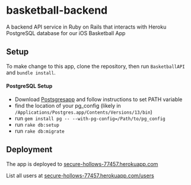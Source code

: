 # basketball-backend
A backend API service in Ruby on Rails that interacts with Heroku PostgreSQL database for our iOS Basketball App

## Setup

To make change to this app, clone the repository, then run `BasketballAPI` and `bundle install`.

#### PostgreSQL Setup
- Download [Postsgresapp](Postgresapp.com) and follow instructions to set PATH variable
- find the location of your pg_config (likely in `/Applications/Postgres.app/Contents/Versions/13/bin`)
- run `gem install pg -- --with-pg-config=/Path/to/pg_config`
- run `rake db:setup`
- run `rake db:migrate`

## Deployment

The app is deployed to [secure-hollows-77457.herokuapp.com](secure-hollows-77457.herokuapp.com)

List all users at [secure-hollows-77457.herokuapp.com/users](secure-hollows-77457.herokuapp.com/users)
